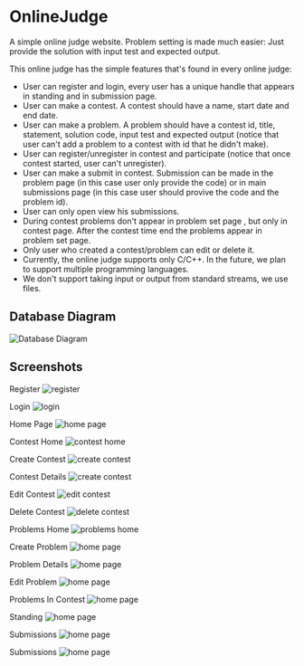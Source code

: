 # OnlineJudge

A simple online judge website. Problem setting is made much easier: Just provide the solution with input test and expected output.

This online judge has the simple features that's found in every online judge:

- User can register and login, every user has a unique handle that appears in standing and in submission page.
- User can make a contest. A contest should have a name, start date and end date.
- User can make a problem. A problem should have a contest id, title, statement, solution code, input test and expected output
  (notice that user can't add a problem to a contest with id that he didn't make).
- User can register/unregister in contest and participate (notice that once contest started, user can't unregister).
- User can make a submit in contest. Submission can be made in the problem page (in this case user only provide the code)
  or in main submissions page (in this case user should provive the code and the problem id).
- User can only open view his submissions.
- During contest problems don't appear in problem set page , but only in contest page.
  After the contest time end the problems appear in problem set page.
- Only user who created a contest/problem can edit or delete it.
- Currently, the online judge supports only C/C++. In the future, we plan to support multiple programming languages.
- We don't support taking input or output from standard streams, we use files.


## Database Diagram
![Database Diagram](Database_Diagram.png)


## Screenshots
Register
![register](project_imgs/register.png)

Login
![login](project_imgs/login.png)

Home Page
![home page](project_imgs/home_page.png)

Contest Home
![contest home](project_imgs/contest_home.png)

Create Contest
![create contest](project_imgs/create_contest.png)

Contest Details
![create contest](project_imgs/contest_details.png)

Edit Contest
![edit contest](project_imgs/contest_edit.png)

Delete Contest
![delete contest](project_imgs/contest_delete.png)

Problems Home
![problems home](project_imgs/problems_home.png)

Create Problem
![home page](project_imgs/problems_create.png)

Problem Details
![home page](project_imgs/problems_details.png)

Edit Problem
![home page](project_imgs/problems_edit.png)


Problems In Contest
![home page](project_imgs/problems_in_contest.png)

Standing
![home page](project_imgs/standing.png)

Submissions
![home page](project_imgs/submissions.png)

Submissions
![home page](project_imgs/submission_details.png)




